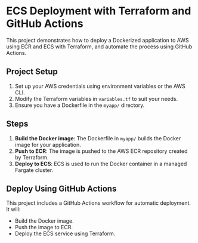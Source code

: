 # ECS Deployment with Terraform and GitHub Actions

This project demonstrates how to deploy a Dockerized application to AWS using ECR and ECS with Terraform, and automate the process using GitHub Actions.

## Project Setup

1. Set up your AWS credentials using environment variables or the AWS CLI.
2. Modify the Terraform variables in `variables.tf` to suit your needs.
3. Ensure you have a Dockerfile in the `myapp/` directory.

## Steps

1. **Build the Docker image**: The Dockerfile in `myapp/` builds the Docker image for your application.
2. **Push to ECR**: The image is pushed to the AWS ECR repository created by Terraform.
3. **Deploy to ECS**: ECS is used to run the Docker container in a managed Fargate cluster.

## Deploy Using GitHub Actions

This project includes a GitHub Actions workflow for automatic deployment. It will:

- Build the Docker image.
- Push the image to ECR.
- Deploy the ECS service using Terraform.
